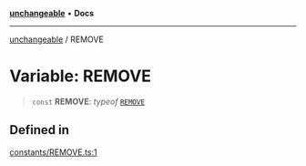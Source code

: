 [**unchangeable**](../README.md) • **Docs**

***

[unchangeable](../README.md) / REMOVE

# Variable: REMOVE

> `const` **REMOVE**: *typeof* [`REMOVE`](REMOVE.md)

## Defined in

[constants/REMOVE.ts:1](https://github.com/nevoland/unchangeable/blob/dd3492fb78b3ab9733f94ad51551bd591389c2c3/lib/constants/REMOVE.ts#L1)
